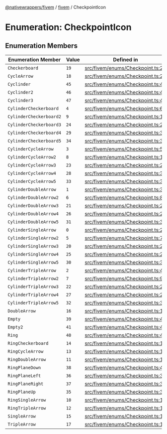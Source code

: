 [@nativewrappers/fivem](../../README.md) / [fivem](../README.md) / CheckpointIcon

# Enumeration: CheckpointIcon

## Enumeration Members

| Enumeration Member | Value | Defined in |
| ------ | ------ | ------ |
| `Checkerboard` | `19` | [src/fivem/enums/Checkpoint.ts:21](https://github.com/nativewrappers/fivem/blob/2d4fa96d0a81695a673fe4c595d3abfefbf554a5/src/fivem/enums/Checkpoint.ts#L21) |
| `CycleArrow` | `18` | [src/fivem/enums/Checkpoint.ts:20](https://github.com/nativewrappers/fivem/blob/2d4fa96d0a81695a673fe4c595d3abfefbf554a5/src/fivem/enums/Checkpoint.ts#L20) |
| `Cyclinder` | `45` | [src/fivem/enums/Checkpoint.ts:47](https://github.com/nativewrappers/fivem/blob/2d4fa96d0a81695a673fe4c595d3abfefbf554a5/src/fivem/enums/Checkpoint.ts#L47) |
| `Cyclinder2` | `46` | [src/fivem/enums/Checkpoint.ts:48](https://github.com/nativewrappers/fivem/blob/2d4fa96d0a81695a673fe4c595d3abfefbf554a5/src/fivem/enums/Checkpoint.ts#L48) |
| `Cyclinder3` | `47` | [src/fivem/enums/Checkpoint.ts:49](https://github.com/nativewrappers/fivem/blob/2d4fa96d0a81695a673fe4c595d3abfefbf554a5/src/fivem/enums/Checkpoint.ts#L49) |
| `CylinderCheckerboard` | `4` | [src/fivem/enums/Checkpoint.ts:6](https://github.com/nativewrappers/fivem/blob/2d4fa96d0a81695a673fe4c595d3abfefbf554a5/src/fivem/enums/Checkpoint.ts#L6) |
| `CylinderCheckerboard2` | `9` | [src/fivem/enums/Checkpoint.ts:11](https://github.com/nativewrappers/fivem/blob/2d4fa96d0a81695a673fe4c595d3abfefbf554a5/src/fivem/enums/Checkpoint.ts#L11) |
| `CylinderCheckerboard3` | `24` | [src/fivem/enums/Checkpoint.ts:26](https://github.com/nativewrappers/fivem/blob/2d4fa96d0a81695a673fe4c595d3abfefbf554a5/src/fivem/enums/Checkpoint.ts#L26) |
| `CylinderCheckerboard4` | `29` | [src/fivem/enums/Checkpoint.ts:31](https://github.com/nativewrappers/fivem/blob/2d4fa96d0a81695a673fe4c595d3abfefbf554a5/src/fivem/enums/Checkpoint.ts#L31) |
| `CylinderCheckerboard5` | `34` | [src/fivem/enums/Checkpoint.ts:36](https://github.com/nativewrappers/fivem/blob/2d4fa96d0a81695a673fe4c595d3abfefbf554a5/src/fivem/enums/Checkpoint.ts#L36) |
| `CylinderCycleArrow` | `3` | [src/fivem/enums/Checkpoint.ts:5](https://github.com/nativewrappers/fivem/blob/2d4fa96d0a81695a673fe4c595d3abfefbf554a5/src/fivem/enums/Checkpoint.ts#L5) |
| `CylinderCycleArrow2` | `8` | [src/fivem/enums/Checkpoint.ts:10](https://github.com/nativewrappers/fivem/blob/2d4fa96d0a81695a673fe4c595d3abfefbf554a5/src/fivem/enums/Checkpoint.ts#L10) |
| `CylinderCycleArrow3` | `23` | [src/fivem/enums/Checkpoint.ts:25](https://github.com/nativewrappers/fivem/blob/2d4fa96d0a81695a673fe4c595d3abfefbf554a5/src/fivem/enums/Checkpoint.ts#L25) |
| `CylinderCycleArrow4` | `28` | [src/fivem/enums/Checkpoint.ts:30](https://github.com/nativewrappers/fivem/blob/2d4fa96d0a81695a673fe4c595d3abfefbf554a5/src/fivem/enums/Checkpoint.ts#L30) |
| `CylinderCycleArrow5` | `33` | [src/fivem/enums/Checkpoint.ts:35](https://github.com/nativewrappers/fivem/blob/2d4fa96d0a81695a673fe4c595d3abfefbf554a5/src/fivem/enums/Checkpoint.ts#L35) |
| `CylinderDoubleArrow` | `1` | [src/fivem/enums/Checkpoint.ts:3](https://github.com/nativewrappers/fivem/blob/2d4fa96d0a81695a673fe4c595d3abfefbf554a5/src/fivem/enums/Checkpoint.ts#L3) |
| `CylinderDoubleArrow2` | `6` | [src/fivem/enums/Checkpoint.ts:8](https://github.com/nativewrappers/fivem/blob/2d4fa96d0a81695a673fe4c595d3abfefbf554a5/src/fivem/enums/Checkpoint.ts#L8) |
| `CylinderDoubleArrow3` | `21` | [src/fivem/enums/Checkpoint.ts:23](https://github.com/nativewrappers/fivem/blob/2d4fa96d0a81695a673fe4c595d3abfefbf554a5/src/fivem/enums/Checkpoint.ts#L23) |
| `CylinderDoubleArrow4` | `26` | [src/fivem/enums/Checkpoint.ts:28](https://github.com/nativewrappers/fivem/blob/2d4fa96d0a81695a673fe4c595d3abfefbf554a5/src/fivem/enums/Checkpoint.ts#L28) |
| `CylinderDoubleArrow5` | `31` | [src/fivem/enums/Checkpoint.ts:33](https://github.com/nativewrappers/fivem/blob/2d4fa96d0a81695a673fe4c595d3abfefbf554a5/src/fivem/enums/Checkpoint.ts#L33) |
| `CylinderSingleArrow` | `0` | [src/fivem/enums/Checkpoint.ts:2](https://github.com/nativewrappers/fivem/blob/2d4fa96d0a81695a673fe4c595d3abfefbf554a5/src/fivem/enums/Checkpoint.ts#L2) |
| `CylinderSingleArrow2` | `5` | [src/fivem/enums/Checkpoint.ts:7](https://github.com/nativewrappers/fivem/blob/2d4fa96d0a81695a673fe4c595d3abfefbf554a5/src/fivem/enums/Checkpoint.ts#L7) |
| `CylinderSingleArrow3` | `20` | [src/fivem/enums/Checkpoint.ts:22](https://github.com/nativewrappers/fivem/blob/2d4fa96d0a81695a673fe4c595d3abfefbf554a5/src/fivem/enums/Checkpoint.ts#L22) |
| `CylinderSingleArrow4` | `25` | [src/fivem/enums/Checkpoint.ts:27](https://github.com/nativewrappers/fivem/blob/2d4fa96d0a81695a673fe4c595d3abfefbf554a5/src/fivem/enums/Checkpoint.ts#L27) |
| `CylinderSingleArrow5` | `30` | [src/fivem/enums/Checkpoint.ts:32](https://github.com/nativewrappers/fivem/blob/2d4fa96d0a81695a673fe4c595d3abfefbf554a5/src/fivem/enums/Checkpoint.ts#L32) |
| `CylinderTripleArrow` | `2` | [src/fivem/enums/Checkpoint.ts:4](https://github.com/nativewrappers/fivem/blob/2d4fa96d0a81695a673fe4c595d3abfefbf554a5/src/fivem/enums/Checkpoint.ts#L4) |
| `CylinderTripleArrow2` | `7` | [src/fivem/enums/Checkpoint.ts:9](https://github.com/nativewrappers/fivem/blob/2d4fa96d0a81695a673fe4c595d3abfefbf554a5/src/fivem/enums/Checkpoint.ts#L9) |
| `CylinderTripleArrow3` | `22` | [src/fivem/enums/Checkpoint.ts:24](https://github.com/nativewrappers/fivem/blob/2d4fa96d0a81695a673fe4c595d3abfefbf554a5/src/fivem/enums/Checkpoint.ts#L24) |
| `CylinderTripleArrow4` | `27` | [src/fivem/enums/Checkpoint.ts:29](https://github.com/nativewrappers/fivem/blob/2d4fa96d0a81695a673fe4c595d3abfefbf554a5/src/fivem/enums/Checkpoint.ts#L29) |
| `CylinderTripleArrow5` | `32` | [src/fivem/enums/Checkpoint.ts:34](https://github.com/nativewrappers/fivem/blob/2d4fa96d0a81695a673fe4c595d3abfefbf554a5/src/fivem/enums/Checkpoint.ts#L34) |
| `DoubleArrow` | `16` | [src/fivem/enums/Checkpoint.ts:18](https://github.com/nativewrappers/fivem/blob/2d4fa96d0a81695a673fe4c595d3abfefbf554a5/src/fivem/enums/Checkpoint.ts#L18) |
| `Empty` | `39` | [src/fivem/enums/Checkpoint.ts:41](https://github.com/nativewrappers/fivem/blob/2d4fa96d0a81695a673fe4c595d3abfefbf554a5/src/fivem/enums/Checkpoint.ts#L41) |
| `Empty2` | `41` | [src/fivem/enums/Checkpoint.ts:43](https://github.com/nativewrappers/fivem/blob/2d4fa96d0a81695a673fe4c595d3abfefbf554a5/src/fivem/enums/Checkpoint.ts#L43) |
| `Ring` | `40` | [src/fivem/enums/Checkpoint.ts:42](https://github.com/nativewrappers/fivem/blob/2d4fa96d0a81695a673fe4c595d3abfefbf554a5/src/fivem/enums/Checkpoint.ts#L42) |
| `RingCheckerboard` | `14` | [src/fivem/enums/Checkpoint.ts:16](https://github.com/nativewrappers/fivem/blob/2d4fa96d0a81695a673fe4c595d3abfefbf554a5/src/fivem/enums/Checkpoint.ts#L16) |
| `RingCycleArrow` | `13` | [src/fivem/enums/Checkpoint.ts:15](https://github.com/nativewrappers/fivem/blob/2d4fa96d0a81695a673fe4c595d3abfefbf554a5/src/fivem/enums/Checkpoint.ts#L15) |
| `RingDoubleArrow` | `11` | [src/fivem/enums/Checkpoint.ts:13](https://github.com/nativewrappers/fivem/blob/2d4fa96d0a81695a673fe4c595d3abfefbf554a5/src/fivem/enums/Checkpoint.ts#L13) |
| `RingPlaneDown` | `38` | [src/fivem/enums/Checkpoint.ts:40](https://github.com/nativewrappers/fivem/blob/2d4fa96d0a81695a673fe4c595d3abfefbf554a5/src/fivem/enums/Checkpoint.ts#L40) |
| `RingPlaneLeft` | `36` | [src/fivem/enums/Checkpoint.ts:38](https://github.com/nativewrappers/fivem/blob/2d4fa96d0a81695a673fe4c595d3abfefbf554a5/src/fivem/enums/Checkpoint.ts#L38) |
| `RingPlaneRight` | `37` | [src/fivem/enums/Checkpoint.ts:39](https://github.com/nativewrappers/fivem/blob/2d4fa96d0a81695a673fe4c595d3abfefbf554a5/src/fivem/enums/Checkpoint.ts#L39) |
| `RingPlaneUp` | `35` | [src/fivem/enums/Checkpoint.ts:37](https://github.com/nativewrappers/fivem/blob/2d4fa96d0a81695a673fe4c595d3abfefbf554a5/src/fivem/enums/Checkpoint.ts#L37) |
| `RingSingleArrow` | `10` | [src/fivem/enums/Checkpoint.ts:12](https://github.com/nativewrappers/fivem/blob/2d4fa96d0a81695a673fe4c595d3abfefbf554a5/src/fivem/enums/Checkpoint.ts#L12) |
| `RingTripleArrow` | `12` | [src/fivem/enums/Checkpoint.ts:14](https://github.com/nativewrappers/fivem/blob/2d4fa96d0a81695a673fe4c595d3abfefbf554a5/src/fivem/enums/Checkpoint.ts#L14) |
| `SingleArrow` | `15` | [src/fivem/enums/Checkpoint.ts:17](https://github.com/nativewrappers/fivem/blob/2d4fa96d0a81695a673fe4c595d3abfefbf554a5/src/fivem/enums/Checkpoint.ts#L17) |
| `TripleArrow` | `17` | [src/fivem/enums/Checkpoint.ts:19](https://github.com/nativewrappers/fivem/blob/2d4fa96d0a81695a673fe4c595d3abfefbf554a5/src/fivem/enums/Checkpoint.ts#L19) |

